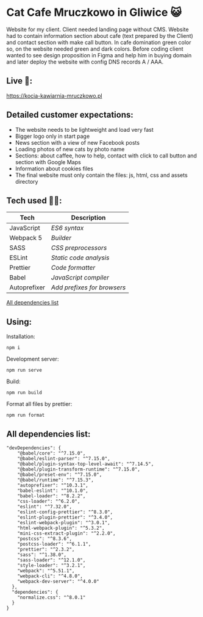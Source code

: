 # Cat Cafe Mruczkowo in Gliwice 😺

Website for my client. Client needed landing page without CMS. Website had to contain information section about cafe (text prepared by the Client) and contact section with make call button. In cafe domination green color so, on the website needed green and dark colors. Before coding client wanted to see design proposition in Figma and help him in buying domain and later deploy the website with config DNS records A / AAA.

## Live 📍:
https://kocia-kawiarnia-mruczkowo.pl


## Detailed customer expectations:
- The website needs to be lightweight and load very fast
- Bigger logo only in start page
- News section with a view of new Facebook posts
- Loading photos of new cats by photo name
- Sections: about caffee, how to help, contact with click to call button and section with Google Maps 
- Information about cookies files
- The final website must only contain the files: js, html, css and assets directory

## Tech used 👨‍💻:

| Tech              | Description                 |
| ----------------- | --------------------------- |
| JavaScript        | _ES6 syntax_                |
| Webpack 5         | _Builder_                   |
| SASS              | _CSS preprocessors_         |
| ESLint            | _Static code analysis_      |
| Prettier          | _Code formatter_            |
| Babel             | _JavaScript compiler_       |
| Autoprefixer      | _Add prefixes for browsers_ |

[All dependencies list](#all-dependencies-list)

## Using:

Installation:
```
npm i
```

Development server:
```
npm run serve
```

Build:
```
npm run build
```

Format all files by prettier:
```
npm run format
```


## All dependencies list:
```
"devDependencies": {
    "@babel/core": "^7.15.0",
    "@babel/eslint-parser": "^7.15.0",
    "@babel/plugin-syntax-top-level-await": "^7.14.5",
    "@babel/plugin-transform-runtime": "^7.15.0",
    "@babel/preset-env": "^7.15.0",
    "@babel/runtime": "^7.15.3",
    "autoprefixer": "^10.3.1",
    "babel-eslint": "^10.1.0",
    "babel-loader": "^8.2.2",
    "css-loader": "^6.2.0",
    "eslint": "^7.32.0",
    "eslint-config-prettier": "^8.3.0",
    "eslint-plugin-prettier": "^3.4.0",
    "eslint-webpack-plugin": "^3.0.1",
    "html-webpack-plugin": "^5.3.2",
    "mini-css-extract-plugin": "^2.2.0",
    "postcss": "^8.3.6",
    "postcss-loader": "^6.1.1",
    "prettier": "^2.3.2",
    "sass": "^1.38.0",
    "sass-loader": "^12.1.0",
    "style-loader": "^3.2.1",
    "webpack": "^5.51.1",
    "webpack-cli": "^4.8.0",
    "webpack-dev-server": "^4.0.0"
  },
  "dependencies": {
    "normalize.css": "^8.0.1"
  }
}
```
